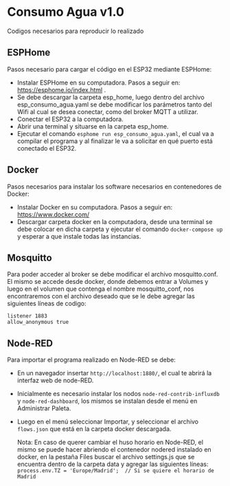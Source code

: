 # Consumo Agua v1.0
Codigos necesarios para reproducir lo realizado

## ESPHome
Pasos necesario para cargar el código en el ESP32 mediante ESPHome:
* Instalar ESPHome en su computadora. Pasos a seguir en: https://esphome.io/index.html .
* Se debe descargar la carpeta esp_home, luego dentro del archivo esp_consumo_agua.yaml se debe modificar los parámetros tanto del Wifi al cual se desea conectar, como del broker MQTT a utilizar.
* Conectar el ESP32 a la computadora.
* Abrir una terminal y situarse en la carpeta esp_home.
* Ejecutar el comando ```esphome run esp_consumo_agua.yaml```, el cual va a compilar el programa y al finalizar le va a solicitar en qué puerto está conectado el ESP32.


## Docker
Pasos necesarios para instalar los software necesarios en contenedores de Docker:
* Instalar Docker en su computadora. Pasos a seguir en: https://www.docker.com/
* Descargar carpeta docker en la computadora, desde una terminal se debe colocar en dicha carpeta y ejecutar el comando ```docker-compose up``` y esperar a que instale todas las instancias.

## Mosquitto
Para poder acceder al broker se debe modificar el archivo mosquitto.conf. El mismo se accede desde docker, donde debemos entrar a Volumes y luego en el volumen que contenga el nombre mosquitto_conf, nos encontraremos con el archivo deseado que se le debe agregar las siguientes líneas de codigo:
```
listener 1883  
allow_anonymous true
```

## Node-RED
Para importar el programa realizado en Node-RED se debe:
* En un navegador insertar ```http://localhost:1880/```, el cual te abrirá la interfaz web de node-RED. 
* Inicialmente es necesario instalar los nodos ```node-red-contrib-influxdb``` y ```node-red-dashboard```, los mismos se instalan desde el menú en Administrar Paleta.
* Luego en el menú seleccionar Importar, y seleccionar el archivo ```flows.json``` que está en la carpeta docker descargada.

  Nota: En caso de querer cambiar el huso horario en Node-RED, el mismo se puede hacer abriendo el contenedor nodered instalado en docker, en la pestaña Files buscar el archivo settings.js que se encuentra dentro de la carpeta data y agregar las siguientes líneas:
   ```process.env.TZ = 'Europe/Madrid';  // Si se quiere el horario de Madrid```
